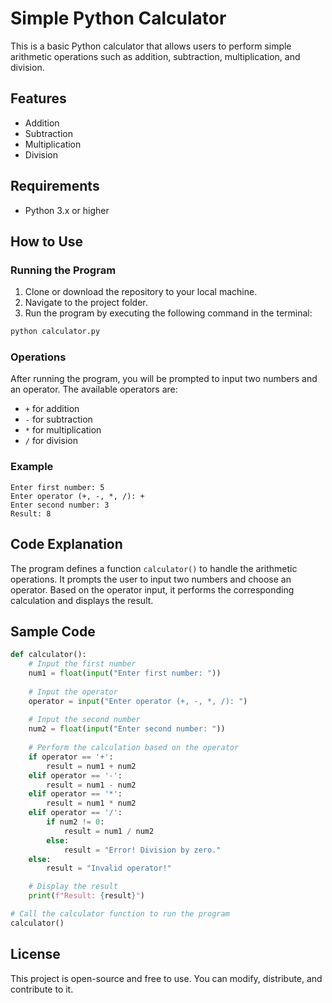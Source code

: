 # Simple Python Calculator

This is a basic Python calculator that allows users to perform simple arithmetic operations such as addition, subtraction, multiplication, and division.

## Features

- Addition
- Subtraction
- Multiplication
- Division

## Requirements

- Python 3.x or higher

## How to Use

### Running the Program

1. Clone or download the repository to your local machine.
2. Navigate to the project folder.
3. Run the program by executing the following command in the terminal:

```bash
python calculator.py
```

### Operations

After running the program, you will be prompted to input two numbers and an operator. The available operators are:

- `+` for addition
- `-` for subtraction
- `*` for multiplication
- `/` for division

### Example

```
Enter first number: 5
Enter operator (+, -, *, /): +
Enter second number: 3
Result: 8
```

## Code Explanation

The program defines a function `calculator()` to handle the arithmetic operations. It prompts the user to input two numbers and choose an operator. Based on the operator input, it performs the corresponding calculation and displays the result.

## Sample Code

```python
def calculator():
    # Input the first number
    num1 = float(input("Enter first number: "))
    
    # Input the operator
    operator = input("Enter operator (+, -, *, /): ")
    
    # Input the second number
    num2 = float(input("Enter second number: "))
    
    # Perform the calculation based on the operator
    if operator == '+':
        result = num1 + num2
    elif operator == '-':
        result = num1 - num2
    elif operator == '*':
        result = num1 * num2
    elif operator == '/':
        if num2 != 0:
            result = num1 / num2
        else:
            result = "Error! Division by zero."
    else:
        result = "Invalid operator!"

    # Display the result
    print(f"Result: {result}")

# Call the calculator function to run the program
calculator()
```

## License

This project is open-source and free to use. You can modify, distribute, and contribute to it.

